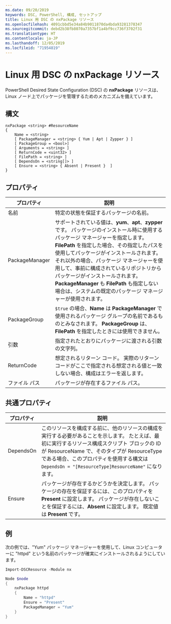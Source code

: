 ```yaml
---
ms.date: 09/20/2019
keywords: DSC, PowerShell, 構成, セットアップ
title: Linux 用 DSC の nxPackage リソース
ms.openlocfilehash: 4091cbbd5e34a84b9011870da4bda93281378347
ms.sourcegitcommit: debd2b38fb8070a7357bf1a4bf9cc736f3702f31
ms.translationtype: HT
ms.contentlocale: ja-JP
ms.lasthandoff: 12/05/2019
ms.locfileid: "71954819"
---
```

# <a name="dsc-for-linux-nxpackage-resource"></a>Linux 用 DSC の nxPackage リソース

PowerShell Desired State Configuration (DSC) の **nxPackage** リソースは、Linux ノード上でパッケージを管理するためのメカニズムを備えています。

## <a name="syntax"></a>構文

```Syntax
nxPackage <string> #ResourceName
{
    Name = <string>
    [ PackageManager = <string> { Yum | Apt | Zypper } ]
    [ PackageGroup = <bool>]
    [ Arguments = <string> ]
    [ ReturnCode = <uint32> ]
    [ FilePath = <string> ]
    [ DependsOn = <string[]> ]
    [ Ensure = <string> { Absent | Present }  ]
}
```

## <a name="properties"></a>プロパティ

|プロパティ |説明 |
|---|---|
|名前 |特定の状態を保証するパッケージの名前。 |
|PackageManager |サポートされている値は、**yum**、**apt**、**zypper** です。 パッケージのインストール時に使用するパッケージ マネージャーを指定します。 **FilePath** を指定した場合、その指定したパスを使用してパッケージがインストールされます。 それ以外の場合、パッケージ マネージャーを使用して、事前に構成されているリポジトリからパッケージがインストールされます。 **PackageManager** も **FilePath** も指定しない場合は、システムの既定のパッケージ マネージャーが使用されます。 |
|PackageGroup |`$true` の場合、**Name** は **PackageManager** で使用されるパッケージ グループの名前であるものとみなされます。 **PackageGroup** は、**FilePath** を指定したときには使用できません。 |
|引数 |指定されたとおりにパッケージに渡される引数の文字列。 |
|ReturnCode |想定されるリターン コード。 実際のリターン コードがここで指定される想定される値と一致しない場合、構成はエラーを返します。 |
|ファイル パス |パッケージが存在するファイル パス。 |

## <a name="common-properties"></a>共通プロパティ

|プロパティ |説明 |
|---|---|
|DependsOn |このリソースを構成する前に、他のリソースの構成を実行する必要があることを示します。 たとえば、最初に実行するリソース構成スクリプト ブロックの ID が ResourceName で、そのタイプが ResourceType である場合、このプロパティを使用する構文は `DependsOn = "[ResourceType]ResourceName"` になります。 |
|Ensure |パッケージが存在するかどうかを決定します。 パッケージの存在を保証するには、このプロパティを **Present** に設定します。 パッケージが存在しないことを保証するには、**Absent** に設定します。 既定値は **Present** です。 |

## <a name="example"></a>例

次の例では、"Yum" パッケージ マネージャーを使用して、Linux コンピューターに "httpd" という名前のパッケージが確実にインストールされるようにしています。

```powershell
Import-DSCResource -Module nx

Node $node
{
    nxPackage httpd
    {
        Name = "httpd"
        Ensure = "Present"
        PackageManager = "Yum"
    }
}
```